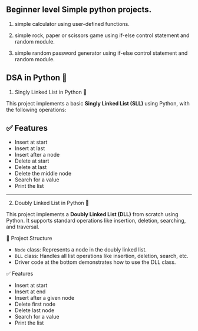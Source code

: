 ## Beginner level Simple python projects.

1) simple calculator using user-defined functions.

2) simple rock, paper or scissors game using if-else control statement and random module.

3) simple random password generator using if-else control statement and random module.

## DSA in Python 🐍
1) Singly Linked List in Python 🐍

  This project implements a basic **Singly Linked List (SLL)** using Python, with the following operations:

  ## ✅ Features

  - Insert at start
  - Insert at last
  - Insert after a node
  - Delete at start
  - Delete at last
  - Delete the middle node
  - Search for a value
  - Print the list

-------------------------------------------------------------------------------------------------------------------------------------------------------------------------------------------------------------------
2)  Doubly Linked List in Python 🐍

This project implements a **Doubly Linked List (DLL)** from scratch using Python. It supports standard operations like insertion, deletion, searching, and traversal.

 📁 Project Structure

- `Node` class: Represents a node in the doubly linked list.
- `DLL` class: Handles all list operations like insertion, deletion, search, etc.
- Driver code at the bottom demonstrates how to use the DLL class.

 ✅ Features

- Insert at start
- Insert at end
- Insert after a given node
- Delete first node
- Delete last node
- Search for a value
- Print the list
 



